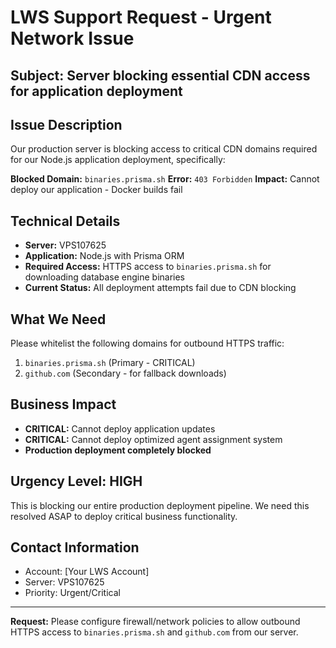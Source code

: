 # LWS Support Request - Urgent Network Issue

## Subject: Server blocking essential CDN access for application deployment

## Issue Description
Our production server is blocking access to critical CDN domains required for our Node.js application deployment, specifically:

**Blocked Domain:** `binaries.prisma.sh`
**Error:** `403 Forbidden`
**Impact:** Cannot deploy our application - Docker builds fail

## Technical Details
- **Server:** VPS107625
- **Application:** Node.js with Prisma ORM
- **Required Access:** HTTPS access to `binaries.prisma.sh` for downloading database engine binaries
- **Current Status:** All deployment attempts fail due to CDN blocking

## What We Need
Please whitelist the following domains for outbound HTTPS traffic:
1. `binaries.prisma.sh` (Primary - CRITICAL)
2. `github.com` (Secondary - for fallback downloads)

## Business Impact
- **CRITICAL:** Cannot deploy application updates
- **CRITICAL:** Cannot deploy optimized agent assignment system
- **Production deployment completely blocked**

## Urgency Level: HIGH
This is blocking our entire production deployment pipeline. We need this resolved ASAP to deploy critical business functionality.

## Contact Information
- Account: [Your LWS Account]
- Server: VPS107625
- Priority: Urgent/Critical

---

**Request:** Please configure firewall/network policies to allow outbound HTTPS access to `binaries.prisma.sh` and `github.com` from our server.